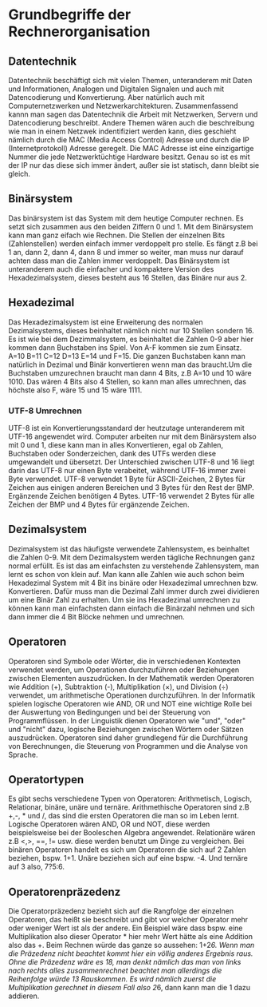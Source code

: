 # Grundbegriffe der Rechnerorganisation

## Datentechnik

Datentechnik beschäftigt sich mit vielen Themen, unteranderem mit Daten und Informationen, Analogen und Digitalen Signalen und auch mit Datencodierung und Konvertierung. Aber natürlich auch mit Computernetzwerken und Netzwerkarchitekturen. Zusammenfassend kannn man sagen das Datentechnik die Arbeit mit Netzwerken, Servern und Datencodierung beschreibt. Andere Themen wären auch die beschreibung wie man in einem Netzwek indentifiziert werden kann, dies geschieht nämlich durch die MAC (Media Access Control) Adresse und durch die IP (Internetprotokoll) Adresse geregelt. Die MAC Adresse ist eine einzigartige Nummer die jede Netzwerktüchtige Hardware besitzt. Genau so ist es mit der IP nur das diese sich immer ändert, außer sie ist statisch, dann bleibt sie gleich.

## Binärsystem

Das binärsystem ist das System mit dem heutige Computer rechnen. Es setzt sich zusammen aus den beiden Ziffern 0 und 1. Mit dem Binärsystem kann man ganz eifach wie Rechnen. Die Stellen der einzelnen Bits (Zahlenstellen) werden einfach immer verdoppelt pro stelle. Es fängt z.B bei 1 an, dann 2, dann 4, dann 8 und immer so weiter, man muss nur darauf achten dass man die Zahlen immer verdoppelt. Das Binärsystem ist unteranderem auch die einfacher und kompaktere Version des Hexadezimalsystem, dieses besteht aus 16 Stellen, das Binäre nur aus 2.

## Hexadezimal

Das Hexadezimalsystem ist eine Erweiterung des normalen Dezimalsystems, dieses beinhaltet nämlich nicht nur 10 Stellen sondern 16. Es ist wie bei dem Dezimmalsystem, es beinhaltet die Zahlen 0-9 aber hier kommen dann Buchstaben ins Spiel. Von A-F kommen sie zum Einsatz. A=10 B=11 C=12 D=13 E=14 und F=15. Die ganzen Buchstaben kann man natürlich in Dezimal und Binär konvertieren wenn man das braucht.Um die Buchstaben umzurechnen braucht man dann 4 Bits, z.B A=10 und 10 wäre 1010. Das wären 4 Bits also 4 Stellen, so kann man alles umrechnen, das höchste also F, wäre 15 und 15 wäre 1111.

### UTF-8 Umrechnen

UTF-8 ist ein Konvertierungsstandard der heutzutage unteranderem mit UTF-16 angewendet wird. Computer arbeiten nur mit dem Binärsystem also mit 0 und 1, diese kann man in alles Konvertieren, egal ob Zahlen, Buchstaben oder Sonderzeichen, dank des UTFs werden diese umgewandelt und übersetzt. Der Unterschied zwischen UTF-8 und 16 liegt darin das UTF-8 nur einen Byte verabeitet, während UTF-16 immer zwei Byte verwendet. UTF-8 verwendet 1 Byte für ASCII-Zeichen, 2 Bytes für Zeichen aus einigen anderen Bereichen und 3 Bytes für den Rest der BMP. Ergänzende Zeichen benötigen 4 Bytes. UTF-16 verwendet 2 Bytes für alle Zeichen der BMP und 4 Bytes für ergänzende Zeichen.

## Dezimalsystem

Dezimalsystem ist das häufigste verwendete Zahlensystem, es beinhaltet die Zahlen 0-9. Mit dem Dezimalsystem werden tägliche Rechnungen ganz normal erfüllt. Es ist das am einfachsten zu verstehende Zahlensystem, man lernt es schon von klein auf. Man kann alle Zahlen wie auch schon beim Hexadezimal System mit 4 Bit ins binäre oder Hexadezimal umrechnen bzw. Konvertieren. Dafür muss man die Dezimal Zahl immer durch zwei dividieren um eine Binär Zahl zu erhalten. Um sie ins Hexadezimal umrechnen zu können kann man einfachsten dann einfach die Binärzahl nehmen und sich dann immer die 4 Bit Blöcke nehmen und umrechnen.

## Operatoren
 Operatoren sind Symbole oder Wörter, die in verschiedenen Kontexten verwendet werden, um Operationen durchzuführen oder Beziehungen zwischen Elementen auszudrücken. In der Mathematik werden Operatoren wie Addition (+), Subtraktion (-), Multiplikation (×), und Division (÷) verwendet, um arithmetische Operationen durchzuführen. In der Informatik spielen logische Operatoren wie AND, OR und NOT eine wichtige Rolle bei der Auswertung von Bedingungen und bei der Steuerung von Programmflüssen. In der Linguistik dienen Operatoren wie "und", "oder" und "nicht" dazu, logische Beziehungen zwischen Wörtern oder Sätzen auszudrücken. Operatoren sind daher grundlegend für die Durchführung von Berechnungen, die Steuerung von Programmen und die Analyse von Sprache.

## Operatortypen

Es gibt sechs verschiedene Typen von Operatoren: Arithmetisch, Logisch, Relationar, binäre, unäre und ternäre. Arithmethische Operatoren sind z.B +,-, * und /, das sind die ersten Operatoren die man so im Leben lernt. Logische Operatoren wären AND, OR und NOT, diese werden beispielsweise bei der Booleschen Algebra angewendet. Relationäre wären z.B <,>, ==, != usw. diese werden benutzt um Dinge zu vergleichen. Bei binären Operatoren handelt es sich um Operatoren die sich auf 2 Zahlen beziehen, bspw. 1+1. Unäre beziehen sich auf eine bspw. -4. Und ternäre auf 3 also, 7?5:6.

## Operatorenpräzedenz

Die Operatorpräzedenz bezieht sich auf die Rangfolge der einzelnen Operatoren, das heißt sie beschreibt und gibt vor welcher Operator mehr oder weniger Wert ist als der andere. Ein Beispiel wäre dass bspw. eine Multiplikation also dieser Operator * hier mehr Wert hätte als eine Addition also das +. Beim Rechnen würde das ganze so aussehen: 1+2*6. Wenn man die Präzedenz nicht beachtet kommt hier ein völlig anderes Ergebnis raus. Ohne die Präzedenz wäre es 18, man denkt nämlich das man von links nach rechts alles zusammenrechnet beachtet man allerdings die Reihenfolge würde 13 Rauskommen. Es wird nämlich zuerst die Multiplikation gerechnet in diesem Fall also 2*6, dann kann man die 1 dazu addieren.